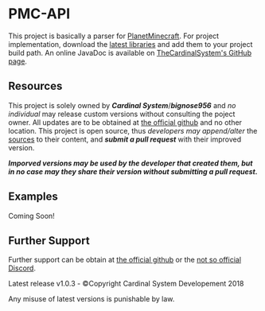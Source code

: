 # PMC-API

This project is basically a parser for [PlanetMinecraft](https://www.planetminecraft.com/). For project implementation, download the [latest libraries](https://github.com/TheCardinalSystem/PMC-API/releases/latest "PMC-API Latest") and add them to your project build path. An online JavaDoc is available on [TheCardinalSystem's GitHub page](https://thecardinalsystem.github.io/PMC-API/ "PMC-API JavaDoc").

## Resources
This project is solely owned by ***Cardinal System***/***bignose956*** and _no individual_ may release custom versions without consulting the poject owner. All updates are to be obtained at [the official github](https://github.com/TheCardinalSystem/PMC-API/ "CardinalSystem Project") and no other location. This project is open source, thus _developers may append/alter_ the [sources](https://github.com/TheCardinalSystem/PMC-API/releases/latest "PMC-API Downloads") to their content, and ***submit a pull request*** with their improved version. 

***Imporved versions may be used by the developer that created them, but in no case may they share their version without submitting a pull request.***

## Examples
Coming Soon!

## Further Support
Further support can be obtain at [the official github](https://github.com/TheCardinalSystem/PMC-API/ "CardinalSystem Project") or the [not so official Discord](https://discordapp.com/invite/7Jh6Jd6 "Cardinal Support").

Latest release v1.0.3 - ©Copyright Cardinal System Developement 2018

Any misuse of latest versions is punishable by law.
